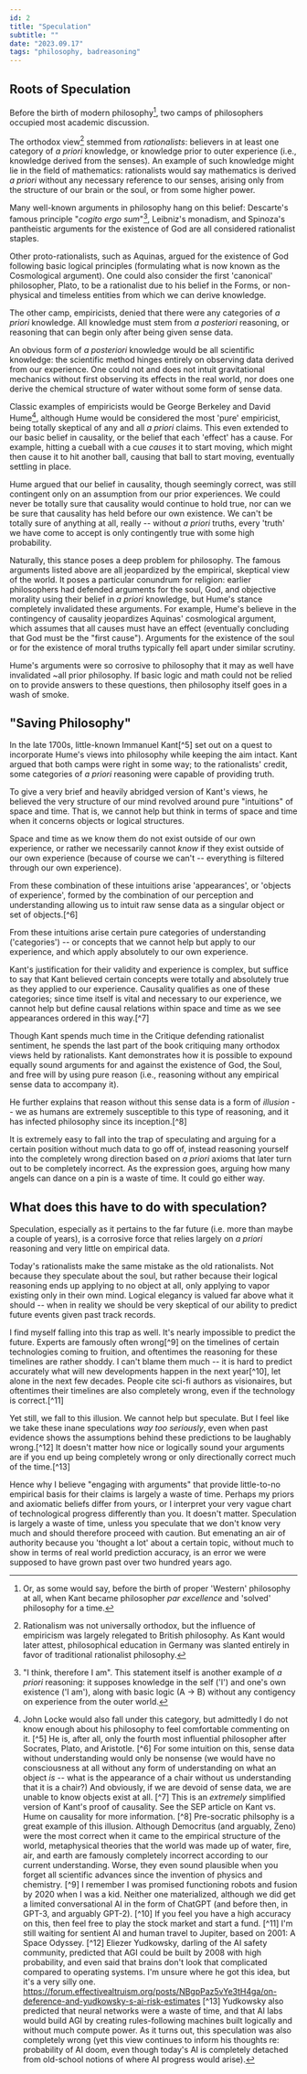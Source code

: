 ```yaml
---
id: 2
title: "Speculation"
subtitle: ""
date: "2023.09.17"
tags: "philosophy, badreasoning"
---
```


## Roots of Speculation

Before the birth of modern philosophy[^1], two camps of philosophers occupied most academic discussion.

The orthodox view[^2] stemmed from *rationalists*: believers in at least one category of *a priori* knowledge, or knowledge prior to outer experience (i.e., knowledge derived from the senses). An example of such knowledge might lie in the field of mathematics: rationalists would say mathematics is derived *a priori* without any necessary reference to our senses, arising only from the structure of our brain or the soul, or from some higher power.

Many well-known arguments in philosophy hang on this belief: Descarte's famous principle "*cogito ergo sum*"[^3], Leibniz's monadism, and Spinoza's pantheistic arguments for the existence of God are all considered rationalist staples.

Other proto-rationalists, such as Aquinas, argued for the existence of God following basic logical principles (formulating what is now known as the Cosmological argument). One could also consider the first 'canonical' philosopher, Plato, to be a rationalist due to his belief in the Forms, or non-physical and timeless entities from which we can derive knowledge.

The other camp, empiricists, denied that there were any categories of *a priori* knowledge. All knowledge must stem from *a posteriori* reasoning, or reasoning that can begin only after being given sense data. 

An obvious form of *a posteriori* knowledge would be all scientific knowledge: the scientific method hinges entirely on observing data derived from our experience. One could not and does not intuit gravitational mechanics without first observing its effects in the real world, nor does one derive the chemical structure of water without some form of sense data.

Classic examples of empiricists would be George Berkeley and David Hume[^4], although Hume would be considered the most 'pure' empiricist,
being totally skeptical of any and all *a priori* claims. This even extended to our basic belief in causality, or the belief that each 'effect' has a cause. For example, hitting a cueball with a cue *causes* it to start moving, which might then cause it to hit another ball, causing that ball to start moving, eventually settling in place.

Hume argued that our belief in causality, though seemingly correct, was still contingent only on an assumption from our prior experiences. We could never be totally sure that causality would continue to hold true, nor can we be sure that causality has held before our own existence. We can't be totally sure of anything at all, really -- without *a priori* truths, every 'truth' we have come to accept is only contingently true with some high probability.

Naturally, this stance poses a deep problem for philosophy. The famous arguments listed above are all jeopardized by the empirical, skeptical view of the world. It poses a particular conundrum for religion: earlier philosophers had defended arguments for the soul, God, and objective morality using their belief in *a priori* knowledge, but Hume's stance completely invalidated these arguments. For example, Hume's believe in the contingency of causality jeopardizes Aquinas' cosmological argument, which assumes that all causes must have an effect (eventually concluding that God must be the "first cause"). Arguments for the existence of the soul or for the existence of moral truths typically fell apart under similar scrutiny.

Hume's arguments were so corrosive to philosophy that it may as well have invalidated ~all prior philosophy. If basic logic and math could not be relied on to provide answers to these questions, then philosophy itself goes in a wash of smoke.

## "Saving Philosophy"

In the late 1700s, little-known Immanuel Kant[^5] set out on a quest to incorporate Hume's views into philosophy while keeping the aim intact. Kant argued that both camps were right in some way; to the rationalists' credit, some categories of *a priori* reasoning were capable of providing truth.

To give a very brief and heavily abridged version of Kant's views, he believed the very structure of our mind revolved around pure "intuitions" of space and time. That is, we cannot help but think in terms of space and time when it concerns objects or logical structures.

Space and time as we know them do not exist outside of our own experience, or rather we necessarily cannot *know* if they exist outside of our own experience (because of course we can't -- everything is filtered through our own experience). 

From these combination of these intuitions arise 'appearances', or 'objects of experience', formed by the combination of our perception and understanding allowing us to intuit raw sense data as a singular object or set of objects.[^6]

From these intuitions arise certain pure categories of understanding ('categories') -- or concepts that we cannot help but apply to our experience, and which apply absolutely to our own experience. 

Kant's justification for their validity and experience is complex, but suffice to say that Kant believed certain concepts were totally and absolutely true as they applied to our experience. Causality qualifies as one of these categories; since time itself is vital and necessary to our experience, we cannot help but define causal relations within space and time as we see appearances ordered in this way.[^7]

Though Kant spends much time in the Critique defending rationalist sentiment, he spends the last part of the book critiquing many orthodox views held by rationalists. Kant demonstrates how it is possible to expound equally sound arguments for and against the existence of God, the Soul, and free will by using pure reason (i.e., reasoning without any empirical sense data to accompany it). 

He further explains that reason without this sense data is a form of *illusion* --  we as humans are extremely susceptible to this type of reasoning, and it has infected philosophy since its inception.[^8] 

It is extremely easy to fall into the trap of speculating and arguing for a certain position without much data to go off of, instead reasoning yourself into the completely wrong direction based on *a priori* axioms that later turn out to be completely incorrect. As the expression goes, arguing how many angels can dance on a pin is a waste of time. It could go either way.

## What does this have to do with speculation?

Speculation, especially as it pertains to the far future (i.e. more than maybe a couple of years), is a corrosive force that relies largely on *a priori* reasoning and very little on empirical data.

Today's rationalists make the same mistake as the old rationalists. Not because they speculate about the soul, but rather because their logical reasoning ends up applying to no object at all, only applying to vapor existing only in their own mind. Logical elegancy is valued far above what it should -- when in reality we should be very skeptical of our ability to predict future events given past track records.

I find myself falling into this trap as well. It's nearly impossible to predict the future. Experts are famously often wrong[^9] on the timelines of certain technologies coming to fruition, and oftentimes the reasoning for these timelines are rather shoddy. I can't blame them much -- it is hard to predict accurately what will new developments happen in the next year[^10], let alone in the next few decades. People cite sci-fi authors as visionaires, but oftentimes their timelines are also completely wrong, even if the technology is correct.[^11]

Yet still, we fall to this illusion. We cannot help but speculate. But I feel like we take these inane speculations *way too seriously*, even when past evidence shows the assumptions behind these predictions to be laughably wrong.[^12] It doesn't matter how nice or logically sound your arguments are if you end up being completely wrong or only directionally correct much of the time.[^13]

Hence why I believe "engaging with arguments" that provide little-to-no empirical basis for their claims is largely a waste of time. Perhaps my priors and axiomatic beliefs differ from yours, or I interpret your very vague chart of technological progress differently than you. It doesn't matter. Speculation is largely a waste of time, unless you speculate that we don't know very much and should therefore proceed with caution. But emenating an air of authority because you 'thought a lot' about a certain topic, without much to show in terms of real world prediction accuracy, is an error we were supposed to have grown past over two hundred years ago. 


[^1]: Or, as some would say, before the birth of proper 'Western' philosophy at all, when Kant became philosopher *par excellence* and 'solved' philosophy for a time.
[^2]: Rationalism was not universally orthodox, but the influence of empiricism was largely relegated to British philosophy. As Kant would later attest, philosophical education in Germany was slanted entirely in favor of traditional rationalist philosophy.
[^3]: "I think, therefore I am". This statement itself is another example of *a priori* reasoning: it supposes knowledge in the self ('I') and one's own existence ('I am'), along with basic logic (A -> B) without any contigency on experience from the outer world.
[^4]: John Locke would also fall under this category, but admittedly I do not know enough about his philosophy to feel comfortable commenting on it.
[^5] He is, after all, only the fourth most influential philosopher after Socrates, Plato, and Aristotle.
[^6] For some intuition on this, sense data without understanding would only be nonsense (we would have no consciousness at all without any form of understanding on what an object *is* -- what is the appearance of a chair without us understanding that it is a chair?) And obviously, if we are devoid of sense data, we are unable to know objects exist at all. 
[^7] This is an *extremely* simplified version of Kant's proof of causality. See the SEP article on Kant vs. Hume on causality for more information.
[^8] Pre-socratic philsophy is a great example of this illusion. Although Democritus (and arguably, Zeno) were the most correct when it came to the empirical structure of the world, metaphysical theories that the world was made up of water, fire, air, and earth are famously completely incorrect according to our current understanding. Worse, they even sound plausible when you forget all scientific advances since the invention of physics and chemistry.
[^9] I remember I was promised functioning robots and fusion by 2020 when I was a kid. Neither one materialized, although we did get a limited conversational AI in the form of ChatGPT (and before then, in GPT-3, and arguably GPT-2).
[^10] If you feel you have a high accuracy on this, then feel free to play the stock market and start a fund.
[^11] I'm still waiting for sentient AI and human travel to Jupiter, based on 2001: A Space Odyssey.
[^12] Eliezer Yudkowsky, darling of the AI safety community, predicted that AGI could be built by 2008 with high probability, and even said that brains don't look that complicated compared to operating systems. I'm unsure where he got this idea, but it's a very silly one. https://forum.effectivealtruism.org/posts/NBgpPaz5vYe3tH4ga/on-deference-and-yudkowsky-s-ai-risk-estimates
[^13] Yudkowsky also predicted that neural networks were a waste of time, and that AI labs would build AGI by creating rules-following machines built logically and without much compute power. As it turns out, this speculation was also completely wrong (yet this view continues to inform his thoughts re: probability of AI doom, even though today's AI is completely detached from old-school notions of where AI progress would arise).
